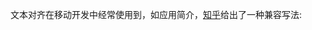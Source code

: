 文本对齐在移动开发中经常使用到，如应用简介，[知乎](http://www.zhihu.com/question/19895400)给出了一种兼容写法:

<script src="https://gist.github.com/defims/9064417.jsi?file-css-justify.html">
</script>
